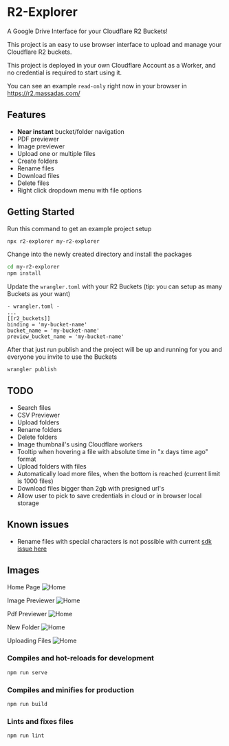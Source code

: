 # R2-Explorer

A Google Drive Interface for your Cloudflare R2 Buckets!

This project is an easy to use browser interface to upload and manage your Cloudflare R2 buckets.

This project is deployed in your own Cloudflare Account as a Worker, and no credential is required to start using it.

You can see an example `read-only` right now in your browser in https://r2.massadas.com/

## Features

- **Near instant** bucket/folder navigation
- PDF previewer
- Image previewer
- Upload one or multiple files
- Create folders
- Rename files
- Download files
- Delete files
- Right click dropdown menu with file options

## Getting Started

Run this command to get an example project setup

```bash
npx r2-explorer my-r2-explorer
```

Change into the newly created directory and install the packages

```bash
cd my-r2-explorer
npm install
```

Update the `wrangler.toml` with your R2 Buckets (tip: you can setup as many Buckets as your want)

```
- wrangler.toml -
...
[[r2_buckets]]
binding = 'my-bucket-name'
bucket_name = 'my-bucket-name'
preview_bucket_name = 'my-bucket-name'
```

After that just run publish and the project will be up and running for you and everyone you invite to use the Buckets

```bash
wrangler publish
```

## TODO

- Search files
- CSV Previewer
- Upload folders
- Rename folders
- Delete folders
- Image thumbnail's using Cloudflare workers
- Tooltip when hovering a file with absolute time in "x days time ago" format
- Upload folders with files
- Automatically load more files, when the bottom is reached (current limit is 1000 files)
- Download files bigger than 2gb with presigned url's
- Allow user to pick to save credentials in cloud or in browser local storage

## Known issues

- Rename files with special characters is not possible with current [sdk issue here](https://github.com/aws/aws-sdk-js/issues/1949)

## Images

Home Page
![Home](https://github.com/G4brym/R2-Explorer/raw/master/docs/images/home.png)

Image Previewer
![Home](https://github.com/G4brym/R2-Explorer/raw/master/docs/images/image-preview.png)

Pdf Previewer
![Home](https://github.com/G4brym/R2-Explorer/raw/master/docs/images/pdf-preview.png)

New Folder
![Home](https://github.com/G4brym/R2-Explorer/raw/master/docs/images/new-folder.png)

Uploading Files
![Home](https://github.com/G4brym/R2-Explorer/raw/master/docs/images/uploading-files.png)

### Compiles and hot-reloads for development

```
npm run serve
```

### Compiles and minifies for production

```
npm run build
```

### Lints and fixes files

```
npm run lint
```
